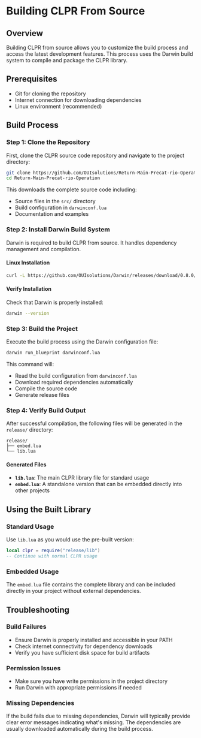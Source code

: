 # Building CLPR From Source

## Overview

Building CLPR from source allows you to customize the build process and access the latest development features. This process uses the Darwin build system to compile and package the CLPR library.

## Prerequisites

- Git for cloning the repository
- Internet connection for downloading dependencies
- Linux environment (recommended)

## Build Process

### Step 1: Clone the Repository

First, clone the CLPR source code repository and navigate to the project directory:

```bash
git clone https://github.com/OUIsolutions/Return-Main-Precat-rio-Operation
cd Return-Main-Precat-rio-Operation
```

This downloads the complete source code including:
- Source files in the `src/` directory
- Build configuration in `darwinconf.lua`
- Documentation and examples

### Step 2: Install Darwin Build System

Darwin is required to build CLPR from source. It handles dependency management and compilation.

#### Linux Installation

```bash
curl -L https://github.com/OUIsolutions/Darwin/releases/download/0.8.0/darwin.out -o darwin.out && sudo chmod +x darwin.out && sudo mv darwin.out /usr/bin/darwin
```

#### Verify Installation

Check that Darwin is properly installed:

```bash
darwin --version
```

### Step 3: Build the Project

Execute the build process using the Darwin configuration file:

```bash
darwin run_blueprint darwinconf.lua
```

This command will:
- Read the build configuration from `darwinconf.lua`
- Download required dependencies automatically
- Compile the source code
- Generate release files

### Step 4: Verify Build Output

After successful compilation, the following files will be generated in the `release/` directory:

```
release/
├── embed.lua
└── lib.lua
```

#### Generated Files

- **`lib.lua`**: The main CLPR library file for standard usage
- **`embed.lua`**: A standalone version that can be embedded directly into other projects

## Using the Built Library

### Standard Usage

Use `lib.lua` as you would use the pre-built version:

```lua
local clpr = require("release/lib")
-- Continue with normal CLPR usage
```

### Embedded Usage

The `embed.lua` file contains the complete library and can be included directly in your project without external dependencies.

## Troubleshooting

### Build Failures

- Ensure Darwin is properly installed and accessible in your PATH
- Check internet connectivity for dependency downloads
- Verify you have sufficient disk space for build artifacts

### Permission Issues

- Make sure you have write permissions in the project directory
- Run Darwin with appropriate permissions if needed

### Missing Dependencies

If the build fails due to missing dependencies, Darwin will typically provide clear error messages indicating what's missing. The dependencies are usually downloaded automatically during the build process.